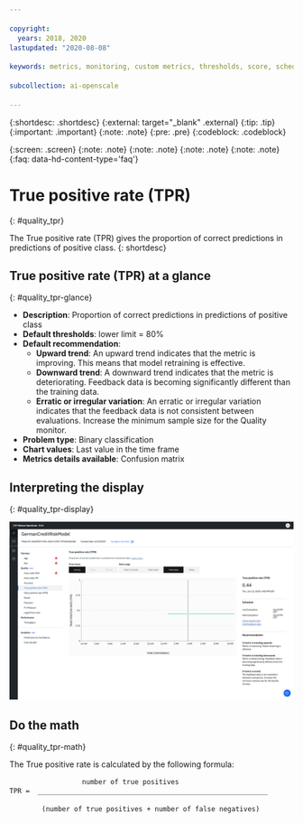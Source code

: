 ```yaml
---

copyright:
  years: 2018, 2020
lastupdated: "2020-08-08"

keywords: metrics, monitoring, custom metrics, thresholds, score, schedule, recommendation

subcollection: ai-openscale

---
```


{:shortdesc: .shortdesc}
{:external: target="_blank" .external}
{:tip: .tip}
{:important: .important}
{:note: .note}
{:pre: .pre}
{:codeblock: .codeblock}

{:screen: .screen}
{:note: .note}
{:note: .note}
{:note: .note}
{:note: .note}
{:faq: data-hd-content-type='faq'}

# True positive rate (TPR)
{: #quality_tpr}

The True positive rate (TPR) gives the proportion of correct predictions in predictions of positive class. 
{: shortdesc}

## True positive rate (TPR) at a glance
{: #quality_tpr-glance}

- **Description**: Proportion of correct predictions in predictions of positive class
- **Default thresholds**: lower limit = 80%
- **Default recommendation**:
   - **Upward trend**: An upward trend indicates that the metric is improving. This means that model retraining is effective.
   - **Downward trend**: A downward trend indicates that the metric is deteriorating. Feedback data is becoming significantly different than the training data.
   - **Erratic or irregular variation**: An erratic or irregular variation indicates that the feedback data is not consistent between evaluations. Increase the minimum sample size for the Quality monitor.
- **Problem type**: Binary classification
- **Chart values**: Last value in the time frame
- **Metrics details available**: Confusion matrix

## Interpreting the display
{: #quality_tpr-display}

![the True positive rate chart is displayed.](images/wos-quality-tpr.png)

## Do the math
{: #quality_tpr-math}

The True positive rate is calculated by the following formula:

```
                  number of true positives
TPR =  _________________________________________________________

        (number of true positives + number of false negatives)
```